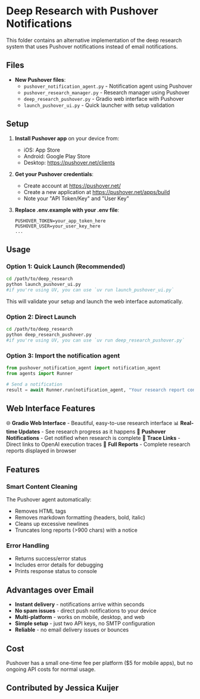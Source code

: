 # Deep Research with Pushover Notifications

This folder contains an alternative implementation of the deep research system that uses Pushover notifications instead of email notifications.

## Files

- **New Pushover files**:
  - `pushover_notification_agent.py` - Notification agent using Pushover
  - `pushover_research_manager.py` - Research manager using Pushover
  - `deep_research_pushover.py` - Gradio web interface with Pushover
  - `launch_pushover_ui.py` - Quick launcher with setup validation

## Setup

1. **Install Pushover app** on your device from:
   - iOS: App Store
   - Android: Google Play Store
   - Desktop: https://pushover.net/clients

2. **Get your Pushover credentials**:
   - Create account at https://pushover.net/
   - Create a new application at https://pushover.net/apps/build
   - Note your "API Token/Key" and "User Key"

3. **Replace .env.example with your .env file**:
   ```
   PUSHOVER_TOKEN=your_app_token_here
   PUSHOVER_USER=your_user_key_here
   ...
   ```

## Usage

### Option 1: Quick Launch (Recommended)
```bash
cd /path/to/deep_research
python launch_pushover_ui.py  
#if you're using UV, you can use `uv run launch_pushover_ui.py`
```
This will validate your setup and launch the web interface automatically.

### Option 2: Direct Launch
```bash
cd /path/to/deep_research
python deep_research_pushover.py
#if you're using UV, you can use `uv run deep_research_pushover.py`
```

### Option 3: Import the notification agent
```python
from pushover_notification_agent import notification_agent
from agents import Runner

# Send a notification
result = await Runner.run(notification_agent, "Your research report content here")
```

## Web Interface Features

🌐 **Gradio Web Interface** - Beautiful, easy-to-use research interface
📊 **Real-time Updates** - See research progress as it happens
📱 **Pushover Notifications** - Get notified when research is complete
🔗 **Trace Links** - Direct links to OpenAI execution traces
📝 **Full Reports** - Complete research reports displayed in browser

## Features

### Smart Content Cleaning
The Pushover agent automatically:
- Removes HTML tags
- Removes markdown formatting (headers, bold, italic)
- Cleans up excessive newlines
- Truncates long reports (>900 chars) with a notice

### Error Handling
- Returns success/error status
- Includes error details for debugging
- Prints response status to console

## Advantages over Email

- **Instant delivery** - notifications arrive within seconds
- **No spam issues** - direct push notifications to your device
- **Multi-platform** - works on mobile, desktop, and web
- **Simple setup** - just two API keys, no SMTP configuration
- **Reliable** - no email delivery issues or bounces

## Cost

Pushover has a small one-time fee per platform ($5 for mobile apps), but no ongoing API costs for normal usage.

## Contributed by Jessica Kuijer
